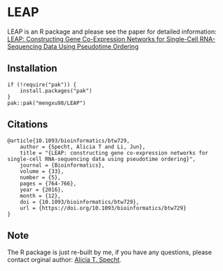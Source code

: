 # LEAP

LEAP is an R package and please see the paper for detailed information: [LEAP: Constructing Gene Co-Expression Networks for Single-Cell RNA-Sequencing Data Using Pseudotime Ordering](https://academic.oup.com/bioinformatics/article/33/5/764/2557687)

## Installation

```{r}
if (!require("pak")) {
    install.packages("pak")
}
pak::pak("mengxu98/LEAP")
```

## Citations

```
@article{10.1093/bioinformatics/btw729,
    author = {Specht, Alicia T and Li, Jun},
    title = "{LEAP: constructing gene co-expression networks for single-cell RNA-sequencing data using pseudotime ordering}",
    journal = {Bioinformatics},
    volume = {33},
    number = {5},
    pages = {764-766},
    year = {2016},
    month = {12},
    doi = {10.1093/bioinformatics/btw729},
    url = {https://doi.org/10.1093/bioinformatics/btw729}
}
```

## Note

The R package is just re-built by me, if you have any questions, please contact orginal author: [Alicia T. Specht](aspecht2@nd.edu).
